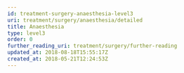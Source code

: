 ```yaml
---
id: treatment-surgery-anaesthesia-level3
uri: treatment/surgery/anaesthesia/detailed
title: Anaesthesia
type: level3
order: 0
further_reading_uri: treatment/surgery/further-reading
updated_at: 2018-08-18T15:55:17Z
created_at: 2018-05-21T12:24:53Z
---
```


